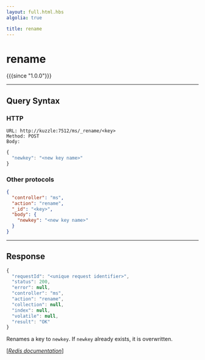 ```yaml
---
layout: full.html.hbs
algolia: true

title: rename
---
```


# rename

{{{since "1.0.0"}}}




---

## Query Syntax

### HTTP

```http
URL: http://kuzzle:7512/ms/_rename/<key>
Method: POST  
Body:
```


```js
{
  "newkey": "<new key name>"
}
```



### Other protocols


```json
{
  "controller": "ms",
  "action": "rename",
  "_id": "<key>",
  "body": {
    "newkey": "<new key name>"
  }
}
```

---

## Response

```javascript
{
  "requestId": "<unique request identifier>",
  "status": 200,
  "error": null,
  "controller": "ms",
  "action": "rename",
  "collection": null,
  "index": null,
  "volatile": null,
  "result": "OK"
}
```

Renames a key to `newkey`. If `newkey` already exists, it is overwritten.

[[_Redis documentation_]](https://redis.io/commands/rename)
